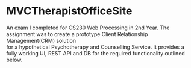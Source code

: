 # MVCTherapistOfficeSite
An exam I completed for CS230 Web Processing in 2nd Year. 
The assignment was to create a prototype Client	Relationship	Management(CRM)	solution	
for	a	hypothetical	Psychotherapy	and	Counselling	Service. It provides a fully working UI,
REST API and DB for the required functionality outlined below. 


